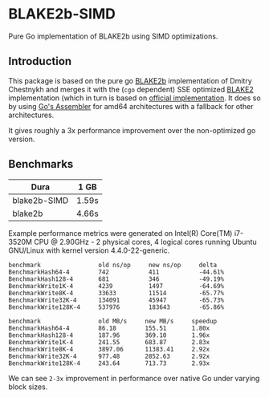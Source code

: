 BLAKE2b-SIMD
============

Pure Go implementation of BLAKE2b using SIMD optimizations.

Introduction
------------

This package is based on the pure go [BLAKE2b](https://github.com/dchest/blake2b) implementation of Dmitry Chestnykh and merges it with the (`cgo` dependent) SSE optimized [BLAKE2](https://github.com/codahale/blake2) implementation (which in turn is based on [official implementation](https://github.com/BLAKE2/BLAKE2). It does so by using [Go's Assembler](https://golang.org/doc/asm) for amd64 architectures with a fallback for other architectures.

It gives roughly a 3x performance improvement over the non-optimized go version.

Benchmarks
----------

| Dura          |  1 GB |
| ------------- |:-----:|
| blake2b-SIMD  | 1.59s |
| blake2b       | 4.66s |


Example performance metrics were generated on Intel(R) Core(TM) i7-3520M CPU @ 2.90GHz - 2 physical cores, 4 logical cores running Ubuntu GNU/Linux with kernel version 4.4.0-22-generic.

```
benchmark                old ns/op     new ns/op     delta
BenchmarkHash64-4        742           411           -44.61%
BenchmarkHash128-4       681           346           -49.19%
BenchmarkWrite1K-4       4239          1497          -64.69%
BenchmarkWrite8K-4       33633         11514         -65.77%
BenchmarkWrite32K-4      134091        45947         -65.73%
BenchmarkWrite128K-4     537976        183643        -65.86%

benchmark                old MB/s     new MB/s     speedup
BenchmarkHash64-4        86.18        155.51       1.80x
BenchmarkHash128-4       187.96       369.10       1.96x
BenchmarkWrite1K-4       241.55       683.87       2.83x
BenchmarkWrite8K-4       3897.06      11383.41     2.92x
BenchmarkWrite32K-4      977.48       2852.63      2.92x
BenchmarkWrite128K-4     243.64       713.73       2.93x
```

We can see `2-3x` improvement in performance over native Go under varying block sizes.